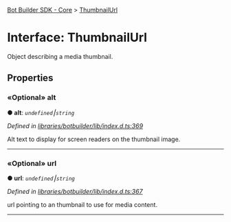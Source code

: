 [Bot Builder SDK - Core](../README.md) > [ThumbnailUrl](../interfaces/botbuilder.thumbnailurl.md)



# Interface: ThumbnailUrl


Object describing a media thumbnail.


## Properties
<a id="alt"></a>

### «Optional» alt

**●  alt**:  *`undefined`⎮`string`* 

*Defined in [libraries/botbuilder/lib/index.d.ts:369](https://github.com/Microsoft/botbuilder-js/blob/5422076/libraries/botbuilder/lib/index.d.ts#L369)*



Alt text to display for screen readers on the thumbnail image.




___

<a id="url"></a>

### «Optional» url

**●  url**:  *`undefined`⎮`string`* 

*Defined in [libraries/botbuilder/lib/index.d.ts:367](https://github.com/Microsoft/botbuilder-js/blob/5422076/libraries/botbuilder/lib/index.d.ts#L367)*



url pointing to an thumbnail to use for media content.




___


